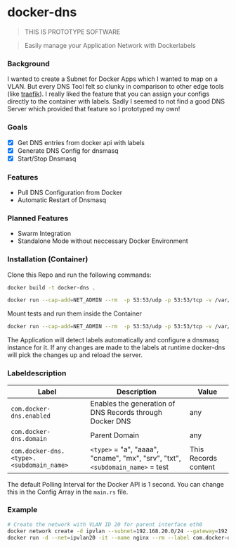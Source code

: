 # docker-dns
> THIS IS PROTOTYPE SOFTWARE

> Easily manage your Application Network with Dockerlabels

### Background
I wanted to create a Subnet for Docker Apps which I wanted to map on a VLAN. But every DNS Tool felt so clunky in comparison to other edge tools (like [traefik](https://doc.traefik.io/traefik/)). I really liked the feature that you can assign your configs directly to the container with labels. Sadly I seemed to not find a good DNS Server which provided that feature so I prototyped my own!

### Goals
- [x] Get DNS entries from docker api with labels
- [x] Generate DNS Config for dnsmasq
- [x] Start/Stop Dnsmasq

### Features
- Pull DNS Configuration from Docker
- Automatic Restart of Dnsmasq

### Planned Features
- Swarm Integration
- Standalone Mode without neccessary Docker Environment

### Installation (Container)
Clone this Repo and run the following commands:
```bash
docker build -t docker-dns .
```

```bash
docker run --cap-add=NET_ADMIN --rm  -p 53:53/udp -p 53:53/tcp -v /var/run/docker.sock:/var/run/docker.sock docker-dns
```

Mount tests and run them inside the Container
```bash
docker run --cap-add=NET_ADMIN --rm  -p 53:53/udp -p 53:53/tcp -v /var/run/docker.sock:/var/run/docker.sock -v $PWD/src/tests:/usr/src/docker-dns-node/src/tests docker-dns yarn test
```

The Application will detect labels automatically and configure a dnsmasq instance for it. If any changes are made to the labels at runtime docker-dns will pick the changes up and reload the server.

### Labeldescription

|Label|Description|Value|
|-|-|-|
|`com.docker-dns.enabled`|Enables the generation of DNS Records through Docker DNS|any|
|`com.docker-dns.domain`|Parent Domain|any|
|`com.docker-dns.<type>.<subdomain_name>`|`<type>` = "a", "aaaa", "cname", "mx", "srv", "txt", `<subdomain_name>` = test|This Records content|




<!-- TODO Add Polling Interval to config file -->
The default Polling Interval for the Docker API is 1 second. You can change this in the Config Array in the `main.rs` file.

### Example
<!-- 
> Give your Container an explicit IP Address that is reachable from your computer
-->

```bash
# Create the network with VLAN ID 20 for parent interface eth0
docker network create -d ipvlan --subnet=192.168.20.0/24 --gateway=192.168.20.1 -o parent=eth0.20 ipvlan20
docker run -d --net=ipvlan20 -it --name nginx --rm --label com.docker-dns.enabled=yes --label com.docker-dns.domain=example.net --label com.docker-dns.a.nginx-test --ip 192.168.20.2 nginx
```
